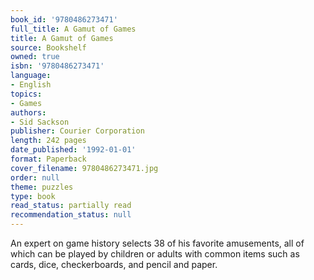```yaml
---
book_id: '9780486273471'
full_title: A Gamut of Games
title: A Gamut of Games
source: Bookshelf
owned: true
isbn: '9780486273471'
language:
- English
topics:
- Games
authors:
- Sid Sackson
publisher: Courier Corporation
length: 242 pages
date_published: '1992-01-01'
format: Paperback
cover_filename: 9780486273471.jpg
order: null
theme: puzzles
type: book
read_status: partially read
recommendation_status: null
---
```

An expert on game history selects 38 of his favorite amusements, all of which can be played by children or adults with common items such as cards, dice, checkerboards, and pencil and paper.
